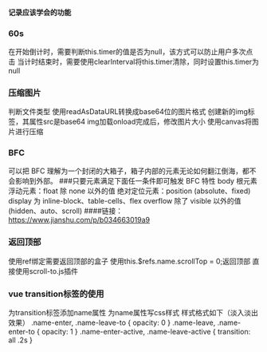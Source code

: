 #### 记录应该学会的功能

### 60s
  在开始倒计时，需要判断this.timer的值是否为null，该方式可以防止用户多次点击
  当计时结束时，需要使用clearInterval将this.timer清除，同时设置this.timer为null

### 压缩图片
  判断文件类型
  使用readAsDataURL转换成base64位的图片格式
  创建新的img标签，其属性src是base64
  img加载onload完成后，修改图片大小
  使用canvas将图片进行压缩

### BFC
  可以把 BFC 理解为一个封闭的大箱子，箱子内部的元素无论如何翻江倒海，都不会影响到外部。
  ###只要元素满足下面任一条件即可触发 BFC 特性
  body 根元素
  浮动元素：float 除 none 以外的值
  绝对定位元素：position (absolute、fixed)
  display 为 inline-block、table-cells、flex
  overflow 除了 visible 以外的值 (hidden、auto、scroll)
  ####链接：https://www.jianshu.com/p/b034663019a9

### 返回顶部
  使用ref绑定需要返回顶部的盒子
  使用this.$refs.name.scrollTop = 0;返回顶部
  直接使用scroll-to.js插件

### vue transition标签的使用
  为transition标签添加name属性
  为name属性写css样式
  样式格式如下（淡入淡出效果）
    .name-enter, .name-leave-to {
      opacity: 0
    }
    .name-leave, .name-enter-to {
      opacity: 1
    }
    .name-enter-active, .name-leave-active {
      transition: all .2s
    }